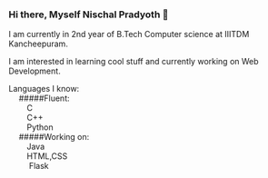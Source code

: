 ### Hi there, Myself Nischal Pradyoth 👋

I am currently in 2nd year of B.Tech Computer science at IIITDM Kancheepuram.

I am interested in learning cool stuff and currently working on Web Development.

Languages I know:  
    &emsp; #####Fluent:  
      &emsp; &emsp;C    
      &emsp; &emsp;C++  
      &emsp; &emsp;Python    
    &emsp; #####Working on:     
    &emsp; &emsp;Java  
    &emsp; &emsp;HTML,CSS  
    &emsp; &emsp; Flask  
